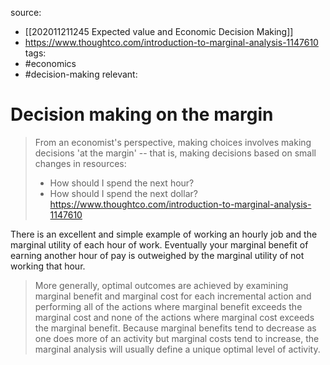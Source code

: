 source: 
- [[202011211245 Expected value and Economic Decision Making]]
- https://www.thoughtco.com/introduction-to-marginal-analysis-1147610
tags:
- #economics 
- #decision-making 
relevant:

# Decision making on the margin

> From an economist's perspective, making choices involves making decisions 'at the margin' -- that is, making decisions based on small changes in resources:
> - How should I spend the next hour?
> - How should I spend the next dollar?
https://www.thoughtco.com/introduction-to-marginal-analysis-1147610

There is an excellent and simple example of working an hourly job and the marginal utility of each hour of work. Eventually your marginal benefit of earning another hour of pay is outweighed by the marginal utility of not working that hour. 

> More generally, optimal outcomes are achieved by examining marginal benefit and marginal cost for each incremental action and performing all of the actions where marginal benefit exceeds the marginal cost and none of the actions where marginal cost exceeds the marginal benefit. Because marginal benefits tend to decrease as one does more of an activity but marginal costs tend to increase, the marginal analysis will usually define a unique optimal level of activity.

